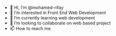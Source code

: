 - 👋 Hi, I’m @mohamed-rifay
- 👀 I’m interested in Front End Web Development
- 🌱 I’m currently learning web development
- 💞️ I’m looking to collaborate on web based project
- 📫 How to reach me 

<!---
mohamed-rifay/mohamed-rifay is a ✨ special ✨ repository because its `README.md` (this file) appears on your GitHub profile.
You can click the Preview link to take a look at your changes.
--->

